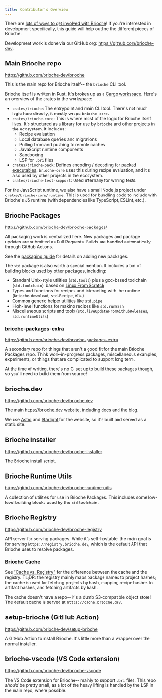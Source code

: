 ```yaml
---
title: Contributor's Overview
---
```


There are [lots of ways to get involved with Brioche](/get-involved)! If you're interested in development specifically, this guide will help outline the different pieces of Brioche.

Development work is done via our GitHub org: <https://github.com/brioche-dev>.

## Main Brioche repo

<https://github.com/brioche-dev/brioche>

This is the main repo for Brioche itself-- the `brioche` CLI tool.

Brioche itself is written in Rust. It's broken up as a [Cargo workspace](https://doc.rust-lang.org/book/ch14-03-cargo-workspaces.html). Here's an overview of the crates in the workspace:

- `crates/brioche`: The entrypoint and main CLI tool. There's not much logic here directly, it mostly wraps `brioche-core`.
- `crates/brioche-core`: This is where most of the logic for Brioche itself lives. It's structured as a library for use by `brioche` and other projects in the ecosystem. It includes:
  - Recipe evaluation
  - Local database queries and migrations
  - Pulling from and pushing to remote caches
  - JavaScript runtime components
  - Sandboxing
  - LSP for `.bri` files
- `crates/brioche-pack`: Defines encoding / decoding for [packed executables](/docs/how-it-works/packed-executables). `brioche-core` uses this during recipe evaluation, and it's also used by other projects in the ecosystem.
- `crates/brioche-test-support`: Used internally for writing tests.

For the JavaScript runtime, we also have a small Node.js project under `crates/brioche-core/runtime`. This is used for bundling code to include with Brioche's JS runtime (with dependencies like TypeScript, ESLint, etc.).

## Brioche Packages

<https://github.com/brioche-dev/brioche-packages/>

All packaging work is centralized here. New packages and package updates are submitted as Pull Requests. Builds are handled automatically through GitHub Actions.

See the [packaging guide](/docs/contributing/packaging-guide) for details on adding new packages.

The `std` package is also worth a special mention. It includes a ton of building blocks used by other packages, including:

- Standard Unix-style utilities (`std.tools`) plus a gcc-based toolchain (`std.toolchain`), based on [Linux From Scratch](https://www.linuxfromscratch.org/)
- Types and functions for recipes and interacting with the runtime (`Brioche.download`, `std.Recipe`, etc.)
- Common generic helper utilities like `std.pipe`
- High-level functions for making recipes like `std.runBash`
- Miscellaneous scripts and tools (`std.liveUpdateFromGithubReleases`, `std.runtimeUtils`)

### brioche-packages-extra

<https://github.com/brioche-dev/brioche-packages-extra>

A secondary repo for things that aren't a good fit for the main Brioche Packages repo. Think work-in-progress packages, miscellaneous examples, experiments, or things that are complicated to support long term.

At the time of writing, there's no CI set up to build these packages though, so you'll need to build them from source!

## brioche.dev

<https://github.com/brioche-dev/brioche.dev>

The main <https://brioche.dev> website, including docs and the blog.

We use [Astro](https://astro.build/) and [Starlight](https://starlight.astro.build/) for the website, so it's built and served as a static site.

## Brioche Installer

<https://github.com/brioche-dev/brioche-installer>

The Brioche install script.

## Brioche Runtime Utils

<https://github.com/brioche-dev/brioche-runtime-utils>

A collection of utilities for use in Brioche Packages. This includes some low-level building blocks used by the `std` toolchain.

## Brioche Registry

<https://github.com/brioche-dev/brioche-registry>

API server for serving packages. While it's self-hostable, the main goal is for serving `https://registry.brioche.dev`, which is the default API that Brioche uses to resolve packages.

### Brioche Cache

See ["Cache vs. Registry"](https://brioche.dev/docs/core-concepts/cache/#cache-vs-registry) for the difference between the cache and the registry. TL;DR: the registry mainly maps package names to project hashes; the cache is used for fetching projects by hash, mapping recipe hashes to artifact hashes, and fetching artifacts by hash.

The cache doesn't have a repo-- it's a dumb S3-compatible object store! The default cache is served at `https://cache.brioche.dev`.

## setup-brioche (GitHub Action)

<https://github.com/brioche-dev/setup-brioche>

A GitHub Action to install Brioche. It's little more than a wrapper over the normal installer.

## brioche-vscode (VS Code extension)

<https://github.com/brioche-dev/brioche-vscode>

The VS Code extension for Brioche-- mainly to support `.bri` files. This repo _should_ be pretty small, as a lot of the heavy lifting is handled by the LSP in the main repo, where possible.
